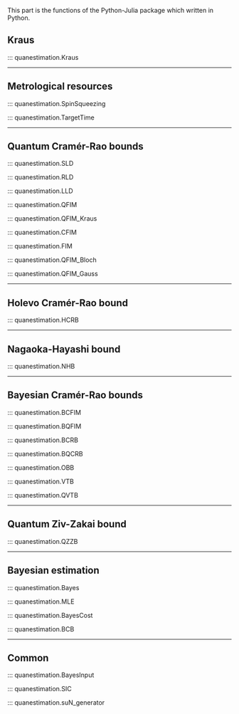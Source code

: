 This part is the functions of the Python-Julia package which written in Python.

## **Kraus** 
::: quanestimation.Kraus

---

## **Metrological resources**
<!-- ### **Spin squeezing** -->
::: quanestimation.SpinSqueezing
<!-- ### **Target time** -->
::: quanestimation.TargetTime

---

## **Quantum Cramér-Rao bounds**
<!-- ### **Symmetric logarithmic derivative (SLD)** -->
::: quanestimation.SLD
<!-- ### **Right logarithmic derivative (RLD)** -->
::: quanestimation.RLD
<!-- ### **Left logarithmic derivative (LLD)** -->
::: quanestimation.LLD
<!-- ### **Quantum Fisher information matrix (QFIM)** -->
::: quanestimation.QFIM
<!-- ### **Quantum Fisher information matrix with Kraus operators** -->
::: quanestimation.QFIM_Kraus
<!-- ### **Classical Fisher information matrix (CFIM)** -->
::: quanestimation.CFIM
<!-- ### **Fisher information matrix (FIM)** -->
::: quanestimation.FIM
<!-- ### **Quantum Fisher information matrix in Bloch representation** -->
::: quanestimation.QFIM_Bloch
<!-- ### **Quantum Fisher information matrix with Gaussian states** -->
::: quanestimation.QFIM_Gauss

---

## **Holevo Cramér-Rao bound**
::: quanestimation.HCRB

---

## **Nagaoka-Hayashi bound**
::: quanestimation.NHB

---

## **Bayesian Cramér-Rao bounds**
<!-- ### **Bayesian classical Fisher information matrix (BCFIM)** # -->
::: quanestimation.BCFIM
<!-- ### **Bayesian quantum Fisher information matrix (BQFIM)** # -->
::: quanestimation.BQFIM
<!-- ### **Bayesian Cramér-Rao bound (BCRB)** # -->
::: quanestimation.BCRB
<!-- ### **Bayesian quantum Cramér-Rao bound (BQCRB)** # -->
::: quanestimation.BQCRB
<!-- ### **Optimal biased bound (OBB)** # -->
::: quanestimation.OBB
<!-- ### **Van Trees bound (VTB)** # -->
::: quanestimation.VTB
<!-- ### **Qauntum Van Trees bound (QVTB)** # -->
::: quanestimation.QVTB

---

## **Quantum Ziv-Zakai bound**
::: quanestimation.QZZB

---

## **Bayesian estimation**
<!-- ### **Maximum a posteriori probability (MAP)** -->
::: quanestimation.Bayes
<!-- ### **Maximum likelihood estimation (MLE)** -->
::: quanestimation.MLE
<!-- ### **Average Bayesian cost (BayesCost)** -->
::: quanestimation.BayesCost
<!-- ### **Bayesian cost bound(BCB)** -->
::: quanestimation.BCB

---

## **Common**
<!-- ### **Bayes input** -->
::: quanestimation.BayesInput
<!-- ### **SIC-POVM** -->
::: quanestimation.SIC
<!-- ### **SU($N$) generators** -->
::: quanestimation.suN_generator
